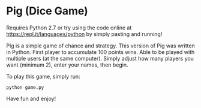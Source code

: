 # Pig (Dice Game)

Requires Python 2.7 or try using the code online at https://repl.it/languages/python by simply pasting and running!

Pig is a simple game of chance and strategy. This version of Pig was written in Python. First player to accumulate 100 points wins. Able to be played with multiple users (at the same computer). Simply adjust how many players you want (minimum 2), enter your names, then begin. 

To play this game, simply run:

`python game.py`

Have fun and enjoy!
